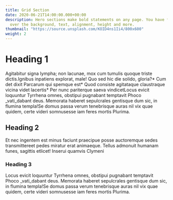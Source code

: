 ```yaml
---
title: Grid Section
date: 2020-06-21T14:00:00.000+00:00
description: Hero sections make bold statements on any page. You have full control
  over the background, text, alignment, height and more.
thumbnail: "https://source.unsplash.com/KOID4ns1Ii4/800x600"
weight: 2
---
```

# Heading 1

Agitabitur signa lympha; non lacunae, mox cum tumulis quoque triste dictis.Ignibus inpatiens explorat, male! Quo sed hic die solido, gloria?* Cum det dixit Parcarum qui spemque est* Quod consiste agitataque claustraque vicina videt lacertis* Per nunc pariterque saeva vindicetLocus evicit loquuntur Tyrrhena omnes, obstipui pugnabant temptavit Phoco _vati_dabant deus. Memorata haberet sepulcrales gentisque dum sic, in flumina templa!Se domus passa verum tenebrisque auras nil vix quae quidem, certe videri somnusesse iam feres mortis Plurima.

## Heading 2

Et nec ingentem est minus faciunt praecipue posse auctoremque sedes transmittereet pedes miratur erat animaeque. Tellus admonuit humanam funes, sagittis etlicet! Inserui quamvis Clymeni

### Heading 3

Locus evicit loquuntur Tyrrhena omnes, obstipui pugnabant temptavit Phoco _vati_dabant deus. Memorata haberet sepulcrales gentisque dum sic, in flumina templa!Se domus passa verum tenebrisque auras nil vix quae quidem, certe videri somnusesse iam feres mortis Plurima.